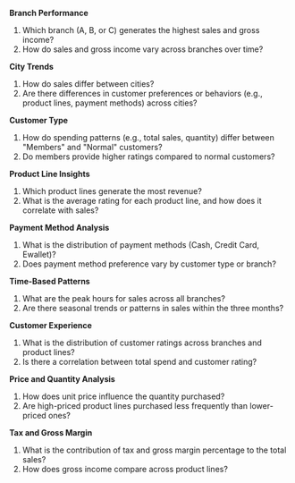 
**Branch Performance**
1. Which branch (A, B, or C) generates the highest sales and gross income?
2. How do sales and gross income vary across branches over time?

**City Trends**
1. How do sales differ between cities?
2. Are there differences in customer preferences or behaviors (e.g., product lines, payment methods) across cities?

**Customer Type**
1. How do spending patterns (e.g., total sales, quantity) differ between "Members" and "Normal" customers?
2. Do members provide higher ratings compared to normal customers?

**Product Line Insights**
1. Which product lines generate the most revenue?
2. What is the average rating for each product line, and how does it correlate with sales?

**Payment Method Analysis**
1. What is the distribution of payment methods (Cash, Credit Card, Ewallet)?
2. Does payment method preference vary by customer type or branch?

**Time-Based Patterns**
1. What are the peak hours for sales across all branches?
2. Are there seasonal trends or patterns in sales within the three months?

**Customer Experience**
1. What is the distribution of customer ratings across branches and product lines?
2. Is there a correlation between total spend and customer rating?

**Price and Quantity Analysis**
1. How does unit price influence the quantity purchased?
2. Are high-priced product lines purchased less frequently than lower-priced ones?

**Tax and Gross Margin**
1. What is the contribution of tax and gross margin percentage to the total sales?
2. How does gross income compare across product lines?
